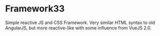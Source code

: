 # Framework33
Simple reactive JS and CSS Framework. Very similar HTML syntax to old AngularJS, but more reactive-like with some influence from VueJS 2.0.
